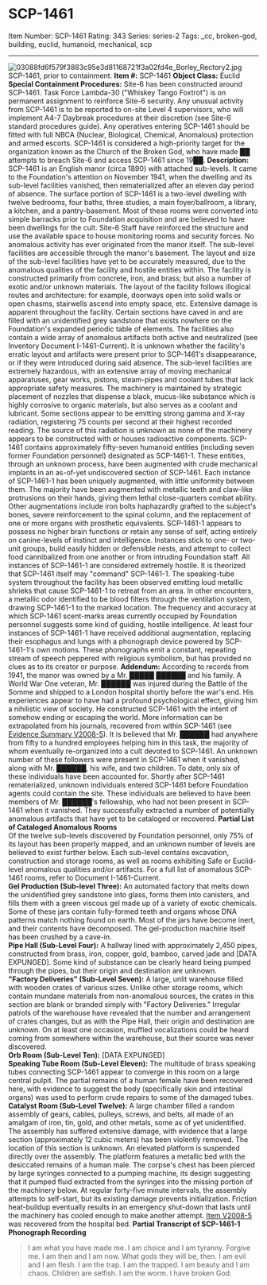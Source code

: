 # SCP-1461
Item Number: SCP-1461
Rating: 343
Series: series-2
Tags: _cc, broken-god, building, euclid, humanoid, mechanical, scp

---

![03088fd6f579f3883c95e3d81168721f3a02fd4e_Borley_Rectory2.jpg](http://scp-wiki.wdfiles.com/local--files/scp-1461/03088fd6f579f3883c95e3d81168721f3a02fd4e_Borley_Rectory2.jpg)
SCP-1461, prior to containment.
**Item #:** SCP-1461
**Object Class:** Euclid
**Special Containment Procedures:** Site-6 has been constructed around SCP-1461. Task Force Lambda-30 ("Whiskey Tango Foxtrot") is on permanent assignment to reinforce Site-6 security. Any unusual activity from SCP-1461 is to be reported to on-site Level 4 supervisors, who will implement A4-7 Daybreak procedures at their discretion (see Site-6 standard procedures guide). Any operatives entering SCP-1461 should be fitted with full NBCA (Nuclear, Biological, Chemical, Anomalous) protection and armed escorts. SCP-1461 is considered a high-priority target for the organization known as the Church of the Broken God, who have made ██ attempts to breach Site-6 and access SCP-1461 since 19██.
**Description:** SCP-1461 is an English manor (circa 1890) with attached sub-levels. It came to the Foundation's attention on November 1941, when the dwelling and its sub-level facilities vanished, then rematerialized after an eleven day period of absence. The surface portion of SCP-1461 is a two-level dwelling with twelve bedrooms, four baths, three studies, a main foyer/ballroom, a library, a kitchen, and a pantry-basement. Most of these rooms were converted into simple barracks prior to Foundation acquisition and are believed to have been dwellings for the cult. Site-6 Staff have reinforced the structure and use the available space to house monitoring rooms and security forces. No anomalous activity has ever originated from the manor itself.
The sub-level facilities are accessible through the manor's basement. The layout and size of the sub-level facilities have yet to be accurately measured, due to the anomalous qualities of the facility and hostile entities within. The facility is constructed primarily from concrete, iron, and brass; but also a number of exotic and/or unknown materials. The layout of the facility follows illogical routes and architecture: for example, doorways open into solid walls or open chasms, stairwells ascend into empty space, etc. Extensive damage is apparent throughout the facility. Certain sections have caved in and are filled with an unidentified grey sandstone that exists nowhere on the Foundation's expanded periodic table of elements. The facilities also contain a wide array of anomalous artifacts both active and neutralized (see Inventory Document I-1461-Current). It is unknown whether the facility's erratic layout and artifacts were present prior to SCP-1461's disappearance, or if they were introduced during said absence.
The sub-level facilities are extremely hazardous, with an extensive array of moving mechanical apparatuses, gear works, pistons, steam-pipes and coolant tubes that lack appropriate safety measures. The machinery is maintained by strategic placement of nozzles that dispense a black, mucus-like substance which is highly corrosive to organic materials, but also serves as a coolant and lubricant. Some sections appear to be emitting strong gamma and X-ray radiation, registering 75 counts per second at their highest recorded reading. The source of this radiation is unknown as none of the machinery appears to be constructed with or houses radioactive components.
SCP-1461 contains approximately fifty-seven humanoid entities (including seven former Foundation personnel) designated as SCP-1461-1. These entities, through an unknown process, have been augmented with crude mechanical implants in an as-of-yet undiscovered section of SCP-1461. Each instance of SCP-1461-1 has been uniquely augmented, with little uniformity between them. The majority have been augmented with metallic teeth and claw-like protrusions on their hands, giving them lethal close-quarters combat ability. Other augmentations include iron bolts haphazardly grafted to the subject's bones, severe reinforcement to the spinal column, and the replacement of one or more organs with prosthetic equivalents. SCP-1461-1 appears to possess no higher brain functions or retain any sense of self, acting entirely on canine-levels of instinct and intelligence. Instances stick to one- or two-unit groups, build easily hidden or defensible nests, and attempt to collect food cannibalized from one another or from intruding Foundation staff. All instances of SCP-1461-1 are considered extremely hostile.
It is theorized that SCP-1461 itself may "command" SCP-1461-1. The speaking-tube system throughout the facility has been observed emitting loud metallic shrieks that cause SCP-1461-1 to retreat from an area. In other encounters, a metallic odor identified to be blood filters through the ventilation system, drawing SCP-1461-1 to the marked location. The frequency and accuracy at which SCP-1461 scent-marks areas currently occupied by Foundation personnel suggests some kind of guiding, hostile intelligence.
At least four instances of SCP-1461-1 have received additional augmentation, replacing their esophagus and lungs with a phonograph device powered by SCP-1461-1's own motions. These phonographs emit a constant, repeating stream of speech peppered with religious symbolism, but has provided no clues as to its creator or purpose.
**Addendum:** According to records from 1941, the manor was owned by a Mr. █████ ██████ and his family. A World War One veteran, Mr. ██████ was injured during the Battle of the Somme and shipped to a London hospital shortly before the war's end. His experiences appear to have had a profound psychological effect, giving him a nihilistic view of society. He constructed SCP-1461 with the intent of somehow ending or escaping the world. More information can be extrapolated from his journals, recovered from within SCP-1461 (see [Evidence Summary V2008-5](/the-worm)). It is believed that Mr. ██████ had anywhere from fifty to a hundred employees helping him in this task, the majority of whom eventually re-organized into a cult devoted to SCP-1461. An unknown number of these followers were present in SCP-1461 when it vanished, along with Mr. ██████, his wife, and two children. To date, only six of these individuals have been accounted for.
Shortly after SCP-1461 rematerialized, unknown individuals entered SCP-1461 before Foundation agents could contain the site. These individuals are believed to have been members of Mr. ██████'s fellowship, who had not been present in SCP-1461 when it vanished. They successfully extracted a number of potentially anomalous artifacts that have yet to be cataloged or recovered.
**Partial List of Cataloged Anomalous Rooms**  
Of the twelve sub-levels discovered by Foundation personnel, only 75% of its layout has been properly mapped, and an unknown number of levels are believed to exist further below. Each sub-level contains excavation, construction and storage rooms, as well as rooms exhibiting Safe or Euclid-level anomalous qualities and/or artifacts. For a full list of anomalous SCP-1461 rooms, refer to Document I-1461-Current.  
**Gel Production (Sub-level Three):** An automated factory that melts down the unidentified grey sandstone into glass, forms them into canisters, and fills them with a green viscous gel made up of a variety of exotic chemicals. Some of these jars contain fully-formed teeth and organs whose DNA patterns match nothing found on earth. Most of the jars have become inert, and their contents have decomposed. The gel-production machine itself has been crushed by a cave-in.  
**Pipe Hall (Sub-Level Four):** A hallway lined with approximately 2,450 pipes, constructed from brass, iron, copper, gold, bamboo, carved jade and [DATA EXPUNGED]. Some kind of substance can be clearly heard being pumped through the pipes, but their origin and destination are unknown.  
**"Factory Deliveries" (Sub-Level Seven):** A large, unlit warehouse filled with wooden crates of various sizes. Unlike other storage rooms, which contain mundane materials from non-anomalous sources, the crates in this section are blank or branded simply with "Factory Deliveries." Irregular patrols of the warehouse have revealed that the number and arrangement of crates changes, but as with the Pipe Hall, their origin and destination are unknown. On at least one occasion, muffled vocalizations could be heard coming from somewhere within the warehouse, but their source was never discovered.  
**Orb Room (Sub-Level Ten):** [DATA EXPUNGED]  
**Speaking Tube Room (Sub-Level Eleven):** The multitude of brass speaking tubes connecting SCP-1461 appear to converge in this room on a large central pulpit. The partial remains of a human female have been recovered here, with evidence to suggest the body (specifically skin and intestinal organs) was used to perform crude repairs to some of the damaged tubes.  
**Catalyst Room (Sub-Level Twelve):** A large chamber filled a random assembly of gears, cables, pulleys, screws, and belts, all made of an amalgam of iron, tin, gold, and other metals, some as of yet unidentified. The assembly has suffered extensive damage, with evidence that a large section (approximately 12 cubic meters) has been violently removed. The location of this section is unknown. An elevated platform is suspended directly over the assembly. The platform features a metallic bed with the desiccated remains of a human male. The corpse's chest has been pierced by large syringes connected to a pumping machine, its design suggesting that it pumped fluid extracted from the syringes into the missing portion of the machinery below. At regular forty-five minute intervals, the assembly attempts to self-start, but its existing damage prevents initialization. Friction heat-buildup eventually results in an emergency shut-down that lasts until the machinery has cooled enough to make another attempt. [Item V2008-5](/the-worm) was recovered from the hospital bed.
**Partial Transcript of SCP-1461-1 Phonograph Recording**
> I am what you have made me.
> I am choice and I am tyranny.
> Forgive me.
> I am then and I am now.
> What gods they will be, then.
> I am evil and I am flesh.
> I am the trap. I am the trapped.
> I am beauty and I am chaos.
> Children are selfish.
> I am the worm.
> I have broken God.